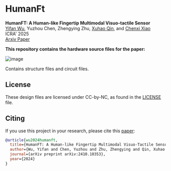 # HumanFt

<b>HumanFT: A Human-like Fingertip Multimodal Visuo-tactile Sensor</b> <br>
[Yifan Wu](https://github.com/YifanWu2001), Yuzhou Chen,
Zhengying Zhu,
[Xuhao Qin](https://github.com/helloXqin), and
[Chenxi Xiao](https://scholar.google.com/citations?user=Qhiy3doAAAAJ&hl=en) <br>
ICRA' 2025<br>
[Arxiv Paper](https://arxiv.org/abs/2410.10353) 

**This repository contains the hardware source files for the paper:**

![image](https://github.com/helloXqin/HumanFt/blob/0b3bc9f11df3e87055748783cf8908fc62e14892/figure/overview%20design.png)

Contains structure files and circuit files.

## License
These design files are licensed under CC-by-NC, as found in the [LICENSE](LICENSE) file.

## Citing
If you use this project in your research, please cite this [paper](https://arxiv.org/abs/2307.02928):

```BibTeX
@article{wu2024humanft,
  title={HumanFT: A Human-like Fingertip Multimodal Visuo-Tactile Sensor},
  author={Wu, Yifan and Chen, Yuzhou and Zhu, Zhengying and Qin, Xuhao and Xiao, Chenxi},
  journal={arXiv preprint arXiv:2410.10353},
  year={2024}
}

```
